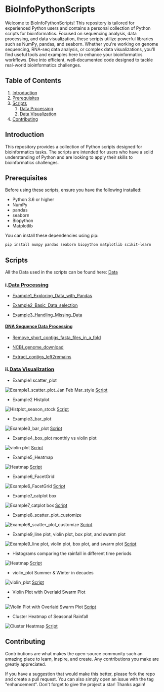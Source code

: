 # BioInfoPythonScripts

Welcome to BioInfoPythonScripts! This repository is tailored for experienced Python users and contains a personal collection of Python scripts for bioinformatics. Focused on sequencing analysis, data processing, and data visualization, these scripts utilize powerful libraries such as NumPy, pandas, and seaborn. Whether you're working on genome sequencing, RNA-seq data analysis, or complex data visualizations, you'll find useful tools and examples here to enhance your bioinformatics workflows. Dive into efficient, well-documented code designed to tackle real-world bioinformatics challenges.

## Table of Contents

1. [Introduction](#introduction)
2. [Prerequisites](#prerequisites)
3. [Scripts](#scripts)
    1. [Data Processing](#data-processing)
    2. [Data Visualization](#data-visualization)
4. [Contributing](#contributing)

## Introduction

This repository provides a collection of Python scripts designed for bioinformatics tasks. The scripts are intended for users who have a solid understanding of Python and are looking to apply their skills to bioinformatics challenges.

## Prerequisites

Before using these scripts, ensure you have the following installed:

- Python 3.6 or higher
- NumPy
- pandas
- seaborn
- Biopython
- Matplotlib

You can install these dependencies using pip:

```bash
pip install numpy pandas seaborn biopython matplotlib scikit-learn
```

## Scripts

All the Data used in the scripts can be found here: [Data](https://github.com/dzhao2019/BioInfoPythonScripts/tree/main/Data)

### i.[Data Processing](https://github.com/dzhao2019/BioInfoPythonScripts/tree/main/Data_Processing)

 - [Example1_Exploring_Data_with_Pandas](https://github.com/dzhao2019/BioInfoPythonScripts/blob/main/Data_Processing/Example1_Exploring_Data_with_Pandas.py)

 - [Example2_Basic_Data_selection](https://github.com/dzhao2019/BioInfoPythonScripts/blob/main/Data_Processing/Example2_Basic_Data_selection.py)

 - [Example3_Handling_Missing_Data](https://github.com/dzhao2019/BioInfoPythonScripts/blob/main/Data_Processing/Example3_Handling_Missing_Data.py)

#### [DNA Sequence Data Processing](https://github.com/dzhao2019/BioInfoPythonScripts/tree/main/Data_Processing/DNA%20Sequence%20Data%20Processing)

 - [Remove_short_contigs_fasta_files_in_a_fold](https://github.com/dzhao2019/BioInfoPythonScripts/blob/main/Data_Processing/DNA%20Sequence%20Data%20Processing/Remove_short_contigs_fasta_files_in_a_fold.py)

 - [NCBI_genome_download](https://github.com/dzhao2019/BioInfoPythonScripts/blob/main/Data_Processing/DNA%20Sequence%20Data%20Processing/NCBI_genome_download.py)

 - [Extract_contigs_left2remains](https://github.com/dzhao2019/BioInfoPythonScripts/blob/main/Data_Processing/DNA%20Sequence%20Data%20Processing/Extract_contigs_left2remains.py)

### ii.[Data Visualization](https://github.com/dzhao2019/BioInfoPythonScripts/tree/main/Data_Visualization)

 - Example1 scatter_plot

![Example1_scatter_plot_Jan Feb Mar_style](https://github.com/dzhao2019/BioInfoPythonScripts/blob/main/Data_Visualization/Example1_scatter_plot_Jan%20Feb%20Mar_style.png) 
[Script](https://github.com/dzhao2019/BioInfoPythonScripts/blob/main/Data_Visualization/Example1_scatter_plot_four%20different%20plots.py)

 - Example2 Histplot

![Histplot_season_stock]( https://github.com/dzhao2019/BioInfoPythonScripts/blob/main/Data_Visualization/Example2-2_Histplot_season_stock.png) [Script](https://github.com/dzhao2019/BioInfoPythonScripts/blob/main/Data_Visualization/Example2-2_Histplot%20-%20season.py)

 - Example3_bar_plot

![Example3_bar_plot]( https://github.com/dzhao2019/BioInfoPythonScripts/blob/main/Data_Visualization/Example3_bar_plot%20Total%20Rainfall%20per%20Year%20(1960-1969).png) 
[Script](https://github.com/dzhao2019/BioInfoPythonScripts/blob/main/Data_Visualization/Example3_bar_plot.py)

 - Example4_box_plot monthly vs violin plot

![violin plot](https://github.com/dzhao2019/BioInfoPythonScripts/blob/main/Data_Visualization/Example4_violin_plot%20monthly%20default%20color.png) 
[Script](https://github.com/dzhao2019/BioInfoPythonScripts/blob/main/Data_Visualization/Example4_box_plot%20monthly%20vs%20violin%20plot.py)

 - Example5_Heatmap

![Heatmap](https://github.com/dzhao2019/BioInfoPythonScripts/blob/main/Data_Visualization/Example5_Heatmap%20of%20Monthly%20Rainfall%20by%20Year.png) 
[Script](https://github.com/dzhao2019/BioInfoPythonScripts/blob/main/Data_Visualization/Example5_Heatmap%20of%20Monthly%20Rainfall%20by%20Year.py)

 - Example6_FacetGrid

![Example6_FacetGrid](https://github.com/dzhao2019/BioInfoPythonScripts/blob/main/Data_Visualization/Example6_FacetGrid%20of%20Monthly%20Rainfall%20by%20Decade.png)
[Script](https://github.com/dzhao2019/BioInfoPythonScripts/blob/main/Data_Visualization/Example6_FacetGrid%20of%20Monthly%20Rainfall%20by%20Decade.py)

 - Example7_catplot box

![Example7_catplot box](https://github.com/dzhao2019/BioInfoPythonScripts/blob/main/Data_Visualization/Example7_catplot%20box.png) [Script](https://github.com/dzhao2019/BioInfoPythonScripts/blob/main/Data_Visualization/Example7_catplot%20box.py)

 - Example8_scatter_plot_customize

![Example8_scatter_plot_customize](https://github.com/dzhao2019/BioInfoPythonScripts/blob/main/Data_Visualization/Example8_scatter_plot_customize.png) 
[Script](https://github.com/dzhao2019/BioInfoPythonScripts/blob/main/Data_Visualization/Example8_scatter_plot_customize.py)

 - Example9_line plot, violin plot, box plot, and swarm plot

![Example9_line plot, violin plot, box plot, and swarm plot](https://github.com/dzhao2019/BioInfoPythonScripts/blob/main/Data_Visualization/Example9_line%20plot%2C%20%20violin%20plot%2C%20box%20plot%2C%20and%20swarm%20plot.png) [Script]()

 - Histograms comparing the rainfall in different time periods

![Heatmap](https://github.com/dzhao2019/BioInfoPythonScripts/blob/main/Data_Visualization/Histograms%20comparing%20the%20rainfall%20in%20different%20time%20periods.png) 
[Script](https://github.com/dzhao2019/BioInfoPythonScripts/blob/main/Data_Visualization/Example9_line%20plot%2C%20%20violin%20plot%2C%20box%20plot%2C%20and%20swarm%20plot.py)

 - violin_plot Summer & Winter in decades

![violin_plot](https://github.com/dzhao2019/BioInfoPythonScripts/blob/main/Data_Visualization/violin_plot%20Summer%20%26%20Winter%20in%20decades.png) 
[Script](https://github.com/dzhao2019/BioInfoPythonScripts/blob/main/Data_Visualization/violin_plot%20Summer%20%26%20Winter%20in%20decades.py)

 - Violin Plot with Overlaid Swarm Plot
 - 
![Violin Plot with Overlaid Swarm Plot](https://github.com/dzhao2019/BioInfoPythonScripts/blob/main/Data_Visualization/Violin%20Plot%20with%20Overlaid%20Swarm%20Plot_fill%20false.png)
[Script](https://github.com/dzhao2019/BioInfoPythonScripts/blob/main/Data_Visualization/Violin%20Plot%20with%20Overlaid%20Swarm%20Plot.py) 

 - Cluster Heatmap of Seasonal Rainfall

![Cluster Heatmap](https://github.com/dzhao2019/BioInfoPythonScripts/blob/main/Data_Visualization/Cluster%20Heatmap%20of%20Seasonal%20Rainfall.png) 
[Script](https://github.com/dzhao2019/BioInfoPythonScripts/blob/main/Data_Visualization/Cluster%20Heatmap%20of%20Seasonal%20Rainfall.py)

## Contributing
Contributions are what makes the open-source community such an amazing place to learn, inspire, and create. Any contributions you make are greatly appreciated.

If you have a suggestion that would make this better, please fork the repo and create a pull request. You can also simply open an issue with the tag "enhancement". Don't forget to give the project a star! Thanks again!
